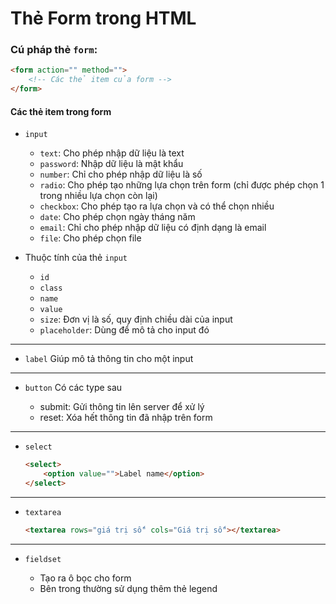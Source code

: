 # Thẻ Form trong HTML

### Cú pháp thẻ `form`:

```html
<form action="" method="">
    <!-- Các thẻ item của form -->
</form>
```

#### Các thẻ item trong form

* `input`

  - `text`: Cho phép nhập dữ liệu là text
  - `password`: Nhập dữ liệu là mật khẩu
  - `number`: Chỉ cho phép nhập dữ liệu là số
  - `radio`: Cho phép tạo những lựa chọn trên form (chỉ được phép chọn 1 trong nhiều lựa chọn còn lại)
  - `checkbox`: Cho phép tạo ra lựa chọn và có thể chọn nhiều
  - `date`: Cho phép chọn ngày tháng năm
  - `email`: Chỉ cho phép nhập dữ liệu có định dạng là email
  - `file`: Cho phép chọn file
* Thuộc tính của thẻ `input`

  - `id`
  - `class`
  - `name`
  - `value`
  - `size`: Đơn vị là số, quy định chiều dài của input
  - `placeholder`: Dùng để mô tả cho input đó

---

* `label`
  Giúp mô tả thông tin cho một input

---

* `button`
  Có các type sau

  - submit: Gửi thông tin lên server để xử lý
  - reset: Xóa hết thông tin đã nhập trên form

---

* `select`

  ```html
  <select>
      <option value="">Label name</option>
  </select>
  ```

---

* `textarea`

  ```html
  <textarea rows="giá trị số" cols="Giá trị số"></textarea>
  ```

---

* `fieldset`

  - Tạo ra ô bọc cho form
  - Bên trong thường sử dụng thêm thẻ legend
